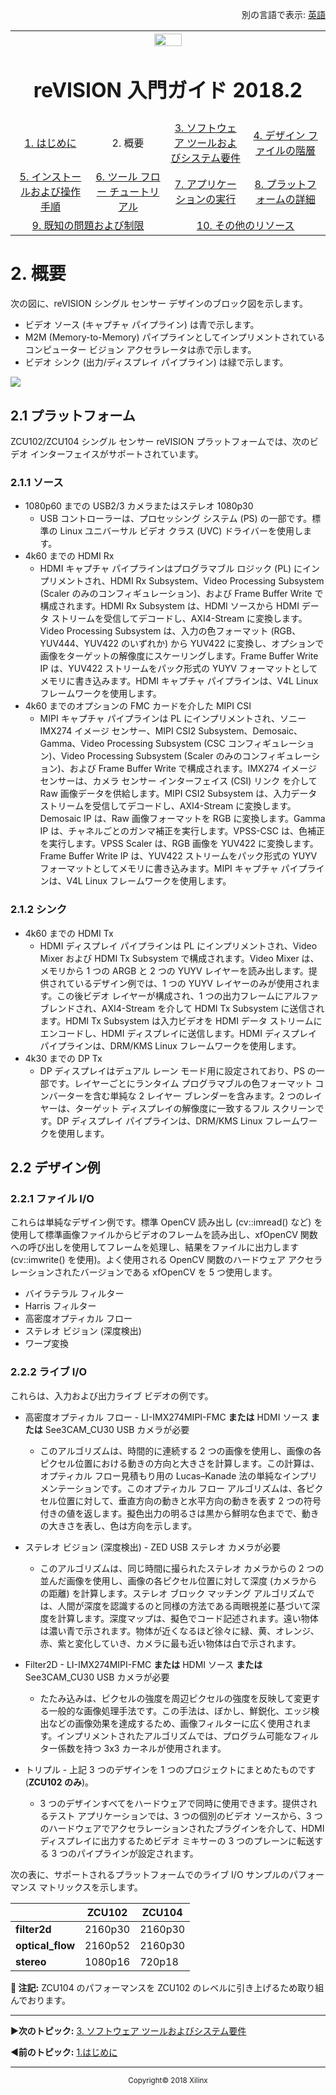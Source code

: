 <p align="right">
            別の言語で表示: <a href="../master/Docs/overview.md">英語</a>    <table style="width:100%">
  <tr>

<th width="100%" colspan="6"><img src="https://www.xilinx.com/content/dam/xilinx/imgs/press/media-kits/corporate/xilinx-logo.png" width="30%"/><h1>reVISION 入門ガイド 2018.2</h1>
</th>

  </tr>
  <tr>
    <td width="17%" align="center"><a href="README.md">1. はじめに</a></td>
    <td width="16%" align="center">2. 概要</td>
    <td width="17%" align="center"><a href="software-tools-system-requirements.md">3. ソフトウェア ツールおよびシステム要件</a></td>
    <td width="17%" align="center"><a href="design-file-hierarchy.md">4. デザイン ファイルの階層</a></td>
</tr>
<tr>
    <td width="17%" align="center"><a href="operating-instructions.md">5. インストールおよび操作手順</a></td>
    <td width="16%" align="center"><a href="tool-flow-tutorials.md">6. ツール フロー チュートリアル</a></td>
    <td width="17%" align="center"><a href="run-application.md">7. アプリケーションの実行</a></td>
    <td width="17%" align="center"><a href="platform-details.md">8. プラットフォームの詳細</a></td>    
  </tr>
<tr>
    <td width="17%" align="center" colspan="2"><a href="known-issues-limitations.md">9. 既知の問題および制限</a></td>
    <td width="16%" align="center" colspan="2"><a href="additional-references.md">10. その他のリソース</a></td>
</tr>
</table>

# 2.  概要

次の図に、reVISION シングル センサー デザインのブロック図を示します。
* ビデオ ソース (キャプチャ パイプライン) は青で示します。
* M2M (Memory-to-Memory) パイプラインとしてインプリメントされているコンピューター ビジョン アクセラレータは赤で示します。
* ビデオ シンク (出力/ディスプレイ パイプライン) は緑で示します。

![](./images/rv-ss-bd.jpg)

## 2.1 プラットフォーム

ZCU102/ZCU104 シングル センサー reVISION プラットフォームでは、次のビデオ インターフェイスがサポートされています。

### 2.1.1 ソース
* 1080p60 までの USB2/3 カメラまたはステレオ 1080p30
   * USB コントローラーは、プロセッシング システム (PS) の一部です。標準の Linux ユニバーサル ビデオ クラス (UVC) ドライバーを使用します。
* 4k60 までの HDMI Rx
   * HDMI キャプチャ パイプラインはプログラマブル ロジック (PL) にインプリメントされ、HDMI Rx Subsystem、Video Processing Subsystem (Scaler のみのコンフィギュレーション)、および Frame Buffer Write で構成されます。HDMI Rx Subsystem は、HDMI ソースから HDMI データ ストリームを受信してデコードし、AXI4-Stream に変換します。Video Processing Subsystem は、入力の色フォーマット (RGB、YUV444、YUV422 のいずれか) から YUV422 に変換し、オプションで画像をターゲットの解像度にスケーリングします。Frame Buffer Write IP は、YUV422 ストリームをパック形式の YUYV フォーマットとしてメモリに書き込みます。HDMI キャプチャ パイプラインは、V4L Linux フレームワークを使用します。
* 4k60 までのオプションの FMC カードを介した MIPI CSI
   * MIPI キャプチャ パイプラインは PL にインプリメントされ、ソニー IMX274 イメージ センサー、MIPI CSI2 Subsystem、Demosaic、Gamma、Video Processing Subsystem (CSC コンフィギュレーション)、Video Processing Subsystem (Scaler のみのコンフィギュレーション)、および Frame Buffer Write で構成されます。IMX274 イメージ センサーは、カメラ センサー インターフェイス (CSI) リンク を介して Raw 画像データを供給します。MIPI CSI2 Subsystem は、入力データ ストリームを受信してデコードし、AXI4-Stream に変換します。Demosaic IP は、Raw 画像フォーマットを RGB に変換します。Gamma IP は、チャネルごとのガンマ補正を実行します。VPSS-CSC は、色補正を実行します。VPSS Scaler は、RGB 画像を YUV422 に変換します。Frame Buffer Write IP は、YUV422 ストリームをパック形式の YUYV フォーマットとしてメモリに書き込みます。MIPI キャプチャ パイプラインは、V4L Linux フレームワークを使用します。

### 2.1.2 シンク
* 4k60 までの HDMI Tx
  * HDMI ディスプレイ パイプラインは PL にインプリメントされ、Video Mixer および HDMI Tx Subsystem で構成されます。Video Mixer は、メモリから 1 つの ARGB と 2 つの YUYV レイヤーを読み出します。提供されているデザイン例では、1 つの YUYV レイヤーのみが使用されます。この後ビデオ レイヤーが構成され、1 つの出力フレームにアルファブレンドされ、AXI4-Stream を介して HDMI Tx Subsystem に送信されます。HDMI Tx Subsystem は入力ビデオを HDMI データ ストリームにエンコードし、HDMI ディスプレイに送信します。HDMI ディスプレイ パイプラインは、DRM/KMS Linux フレームワークを使用します。
* 4k30 までの DP Tx
   * DP ディスプレイはデュアル レーン モード用に設定されており、PS の一部です。レイヤーごとにランタイム プログラマブルの色フォーマット コンバーターを含む単純な 2 レイヤー ブレンダーを含みます。2 つのレイヤーは、ターゲット ディスプレイの解像度に一致するフル スクリーンです。DP ディスプレイ パイプラインは、DRM/KMS Linux フレームワークを使用します。

## 2.2 デザイン例

### 2.2.1 ファイル I/O
これらは単純なデザイン例です。標準 OpenCV 読み出し (cv::imread() など) を使用して標準画像ファイルからビデオのフレームを読み出し、xfOpenCV 関数への呼び出しを使用してフレームを処理し、結果をファイルに出力します (cv::imwrite() を使用)。よく使用される OpenCV 関数のハードウェア アクセラレーションされたバージョンである xfOpenCV を 5 つ使用します。
* バイラテラル フィルター
* Harris フィルター
* 高密度オプティカル フロー
* ステレオ ビジョン (深度検出)
* ワープ変換

### 2.2.2 ライブ I/O
これらは、入力および出力ライブ ビデオの例です。
* 高密度オプティカル フロー - LI-IMX274MIPI-FMC **または** HDMI ソース **または** See3CAM_CU30 USB カメラが必要
   * このアルゴリズムは、時間的に連続する 2 つの画像を使用し、画像の各ピクセル位置における動きの方向と大きさを計算します。この計算は、オプティカル フロー見積もり用の Lucas–Kanade 法の単純なインプリメンテーションです。このオプティカル フロー アルゴリズムは、各ピクセル位置に対して、垂直方向の動きと水平方向の動きを表す 2 つの符号付きの値を返します。擬色出力の明るさは黒から鮮明な色までで、動きの大きさを表し、色は方向を示します。

* ステレオ ビジョン (深度検出) - ZED USB ステレオ カメラが必要
   * このアルゴリズムは、同じ時間に撮られたステレオ カメラからの 2 つの並んだ画像を使用し、画像の各ピクセル位置に対して深度 (カメラからの距離) を計算します。ステレオ ブロック マッチング アルゴリズムでは、人間が深度を認識するのと同様の方法である両眼視差に基づいて深度を計算します。深度マップは、擬色でコード記述されます。遠い物体は濃い青で示されます。物体が近くなるほど徐々に緑、黄、オレンジ、赤、紫と変化していき、カメラに最も近い物体は白で示されます。

* Filter2D - LI-IMX274MIPI-FMC **または** HDMI ソース **または** See3CAM_CU30 USB カメラが必要
   * たたみ込みは、ピクセルの強度を周辺ピクセルの強度を反映して変更する一般的な画像処理手法です。この手法は、ぼかし、鮮鋭化、エッジ検出などの画像効果を達成するため、画像フィルターに広く使用されます。インプリメントされたアルゴリズムでは、プログラム可能なフィルター係数を持つ 3x3 カーネルが使用されます。

* トリプル - 上記 3 つのデザインを 1 つのプロジェクトにまとめたものです (**ZCU102 のみ**)。
   * 3 つのデザインすべてをハードウェアで同時に使用できます。提供されるテスト アプリケーションでは、3 つの個別のビデオ ソースから、3 つのハードウェアでアクセラレーションされたプラグインを介して、HDMI ディスプレイに出力するためビデオ ミキサーの 3 つのプレーンに転送する 3 つのパイプラインが設定されます。

次の表に、サポートされるプラットフォームでのライブ I/O サンプルのパフォーマンス マトリックスを示します。

|   | **ZCU102** | **ZCU104** |
|----|----|----|
| **filter2d** | 2160p30 | 2160p30 |
| **optical_flow** | 2160p52 | 2160p30 |
| **stereo** | 1080p16 | 720p18 |

**:pushpin: 注記:**
ZCU104 のパフォーマンスを ZCU102 のレベルに引き上げるため取り組んでおります。

<hr/>

:arrow_forward:**次のトピック:**  [3.  ソフトウェア ツールおよびシステム要件](software-tools-system-requirements.md)

:arrow_backward:**前のトピック:**  [1.はじめに](README.md)
<hr/>
<p align="center"><sup>Copyright&copy; 2018 Xilinx</sup></p>
